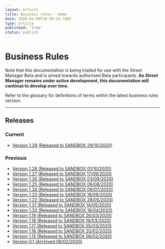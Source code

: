 ```yaml
---
layout: article
title: Business rules - Home
date: 2020-01-09T10:30:24.740Z
type: article
published: 'true'
status: publish
---
```

# Business Rules

Note that this documentation is being trialled for use with the Street Manager Beta and is aimed towards authorised Beta participants. **As Street Manager remains under active development, this documentation will continue to develop over time.**

Refer to the glossary for definitions of terms within the latest business rules version.


<hr class="govuk-section-break govuk-section-break--xl govuk-section-break--visible" />

## Releases

### Current
* [Version 1.29 \(Released to SANDBOX 29/10/2020\)](https://departmentfortransport.github.io/street-manager-docs/articles/business-rules-version-1-29.html)



### Previous

* [Version 1.28 \(Released to SANDBOX 01/10/2020\)](https://departmentfortransport.github.io/street-manager-docs/articles/business-rules-version-1-28.html)
* [Version 1.27 \(Released to SANDBOX 17/09/2020\)](https://departmentfortransport.github.io/street-manager-docs/articles/business-rules-version-1-27.html)
* [Version 1.26 \(Released to SANDBOX 03/09/2020\)](https://departmentfortransport.github.io/street-manager-docs/articles/business-rules-version-1-26.html)
* [Version 1.25 \(Released to SANDBOX 06/08/2020\)](https://departmentfortransport.github.io/street-manager-docs/articles/business-rules-version-1-25.html)
* [Version 1.24 \(Released to SANDBOX 09/07/2020\)](https://departmentfortransport.github.io/street-manager-docs/articles/business-rules-version-1-24.html)
* [Version 1.23 \(Released to SANDBOX 18/06/2020\)](https://departmentfortransport.github.io/street-manager-docs/articles/business-rules-version-1-23.html)
* [Version 1.22 \(Released to SANDBOX 28/05/2020\)](https://departmentfortransport.github.io/street-manager-docs/articles/business-rules-version-1-22.html)
* [Version 1.21 \(Released to SANDBOX 14/05/2020\)](https://departmentfortransport.github.io/street-manager-docs/articles/business-rules-version-1-21.html)
* [Version 1.20 \(Released to SANDBOX 16/04/2020\)](https://departmentfortransport.github.io/street-manager-docs/articles/business-rules-version-1-20.html)
* [Version 1.19 \(Released to SANDBOX 26/03/2020\)](https://departmentfortransport.github.io/street-manager-docs/articles/business-rules-version-1-19.html)
* [Version 1.18 \(Released to SANDBOX 19/03/2020\)](https://departmentfortransport.github.io/street-manager-docs/articles/business-rules-version-1-18.html)
* [Version 1.17 \(Released to SANDBOX 05/03/2020\)](https://departmentfortransport.github.io/street-manager-docs/articles/business-rules-version-1-17.html)
* [Version 1.16 \(Released to SANDBOX 20/02/2020\)](https://departmentfortransport.github.io/street-manager-docs/articles/business-rules-version-1-16.html)
* [Version 1.15 (Released to SANDBOX 06/02/2020\)](https://departmentfortransport.github.io/street-manager-docs/articles/business-rules-version-1-15.html)
* [Version 0.1 \(Archived 06/02/2020\)](https://departmentfortransport.github.io/street-manager-docs/business-rules/)

